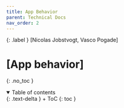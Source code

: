 ```yaml
---
title: App Behavior
parent: Technical Docs
nav_order: 2
---
```


{: .label }
[Nicolas Jobstvogt, Vasco Pogade]

# [App behavior]
{: .no_toc }

<details open markdown="block">
{: .text-delta }
<summary>Table of contents</summary>
+ ToC
{: toc }
</details>
